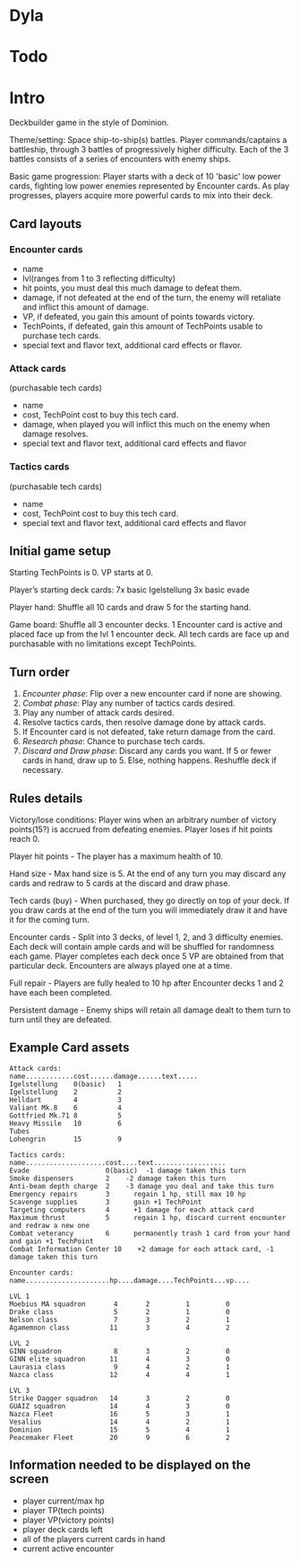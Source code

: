 # Dyla

# Todo

# Intro

Deckbuilder game in the style of Dominion.

Theme/setting:  Space ship-to-ship(s) battles.  Player commands/captains a battleship, through 3 battles of progressively higher difficulty.  Each of the 3 battles consists of a series of encounters with enemy ships.

Basic game progression: Player starts with a deck of 10 'basic' low power cards, fighting low power enemies represented by Encounter cards.  As play progresses, players acquire more powerful cards to mix into their deck.

## Card layouts

### Encounter cards
- name
- lvl(ranges from 1 to 3 reflecting difficulty)
- hit points, you must deal this much damage to defeat them.
- damage, if not defeated at the end of the turn, the enemy will retaliate and inflict this amount of damage.
- VP, if defeated, you gain this amount of points towards victory.
- TechPoints, if defeated, gain this amount of TechPoints usable to purchase tech cards.
- special text and flavor text, additional card effects or flavor.

### Attack cards
(purchasable tech cards)

- name
- cost, TechPoint cost to buy this tech card.
- damage, when played you will inflict this much on the enemy when damage resolves.
- special text and flavor text, additional card effects and flavor

### Tactics cards
(purchasable tech cards)

- name
- cost, TechPoint cost to buy this tech card.
- special text and flavor text, additional card effects and flavor


## Initial game setup

Starting TechPoints is 0.
VP starts at 0.

Player’s starting deck cards:
7x basic Igelstellung
3x basic evade

Player hand:
Shuffle all 10 cards and draw 5 for the starting hand.

Game board:
Shuffle all 3 encounter decks.  1 Encounter card is active and placed face up from the lvl 1 encounter deck.
All tech cards are face up and purchasable with no limitations except TechPoints.

## Turn order

1. *Encounter phase*: Flip over a new encounter card if none are showing.
2. *Combat phase*: Play any number of tactics cards desired.
3. Play any number of attack cards desired.
4. Resolve tactics cards, then resolve damage done by attack cards.
5. If Encounter card is not defeated, take return damage from the card.
6. *Research phase*: Chance to purchase tech cards.
7. *Discard and Draw phase*: Discard any cards you want. If 5 or fewer cards in hand, draw up to 5.  Else, nothing happens.  Reshuffle deck if necessary.

## Rules details

Victory/lose conditions: Player wins when an arbitrary number of victory points(15?) is accrued from defeating enemies.  Player loses if hit points reach 0.

Player hit points - The player has a maximum health of 10.

Hand size - Max hand size is 5.  At the end of any turn you may discard any cards and redraw to 5 cards at the discard and draw phase.

Tech cards (buy) - When purchased, they go directly on top of your deck.  If you draw cards at the end of the turn you will immediately draw it and have it for the coming turn.

Encounter cards - Split into 3 decks, of level 1, 2, and 3 difficulty enemies.  Each deck will contain ample cards and will be shuffled for randomness each game.  Player completes each deck once 5 VP are obtained from that particular deck.  Encounters are always played one at a time.

Full repair - Players are fully healed to 10 hp after Encounter decks 1 and 2 have each been completed.

Persistent damage - Enemy ships will retain all damage dealt to them turn to turn until they are defeated.

## Example Card assets

```
Attack cards:
name............cost......damage......text.....
Igelstellung    0(basic)   1
Igelstellung    2          2
Helldart        4          3
Valiant Mk.8    6          4
Gottfried Mk.71 8          5
Heavy Missile   10         6
Tubes
Lohengrin       15         9
```

```
Tactics cards:
name....................cost....text..................
Evade                   0(basic)  -1 damage taken this turn
Smoke dispensers        2    -2 damage taken this turn
Anti-beam depth charge  2    -3 damage you deal and take this turn
Emergency repairs       3      regain 1 hp, still max 10 hp
Scavenge supplies       3      gain +1 TechPoint
Targeting computers     4      +1 damage for each attack card
Maximum thrust          5      regain 1 hp, discard current encounter and redraw a new one
Combat veterancy        6      permanently trash 1 card from your hand and gain +1 TechPoint
Combat Information Center 10    +2 damage for each attack card, -1 damage taken this turn
```

```
Encounter cards:
name.....................hp....damage....TechPoints...vp....

LVL 1
Moebius MA squadron       4       2         1         0
Drake class               5       2         1         0
Nelson class              7       3         2         1
Agamemnon class          11       3         4         2

LVL 2
GINN squadron             8       3         2         0
GINN elite squadron      11       4         3         0
Laurasia class            9       4         2         1
Nazca class              12       4         4         1

LVL 3
Strike Dagger squadron   14       3         2         0
GUAIZ squadron           14       4         3         0
Nazca Fleet              16       5         3         1
Vesalius                 14       4         2         1
Dominion                 15       5         4         1
Peacemaker Fleet         20       9         6         2
```

## Information needed to be displayed on the screen

- player current/max hp
- player TP(tech points)
- player VP(victory points)
- player deck cards left
- all of the players current cards in hand
- current active encounter
